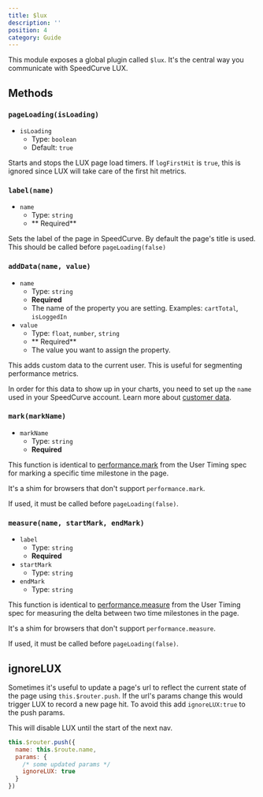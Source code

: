 ```yaml
---
title: $lux
description: ''
position: 4
category: Guide
---
```



This module exposes a global plugin called `$lux`.  It's the central way you communicate with SpeedCurve LUX.

## Methods

### `pageLoading(isLoading)`

- `isLoading`
    - Type: `boolean`
    - Default: `true`

Starts and stops the LUX page load timers. If `logFirstHit` is `true`, this is ignored since LUX will take care of the first hit metrics.

### `label(name)`
- `name`
    - Type: `string`
    - ** Required**

Sets the label of the page in SpeedCurve.  By default the page's title is used.  This should be called before `pageLoading(false)`

### `addData(name, value)`
- `name`
    - Type: `string`
    - **Required**
    - The name of the property you are setting. Examples: `cartTotal`, `isLoggedIn`
- `value`
    - Type: `float`, `number`, `string`
    - ** Required**
    - The value you want to assign the property.

This adds custom data to the current user.  This is useful for segmenting performance metrics. 

<alert type="warning">In order for this data to show up in your charts, you need to set up the `name` used in your SpeedCurve account. Learn more about [customer data](https://support.speedcurve.com/en/articles/1262334-lux-customer-data).</alert>


### `mark(markName)`
- `markName`
    - Type: `string`
    - **Required**    

This function is identical to [performance.mark](https://developer.mozilla.org/en-US/docs/Web/API/Performance/mark) from the User Timing spec for marking a specific time milestone in the page.

It's a shim for browsers that don't support `performance.mark`.

<alert type="warning">

If used, it must be called before `pageLoading(false)`.

</alert>


### `measure(name, startMark, endMark)`
- `label`
    - Type: `string`
    - **Required**    
- `startMark`
    - Type: `string`
- `endMark`
    - Type: `string`

This function is identical to [performance.measure](https://developer.mozilla.org/en-US/docs/Web/API/Performance/measure) from the User Timing spec for measuring the delta between two time milestones in the page.  

It's a shim for browsers that don't support `performance.measure`.

<alert type="warning">

If used, it must be called before `pageLoading(false)`.

</alert>

## ignoreLUX

Sometimes it's useful to update a page's url to reflect the current state of the page using `this.$router.push`. If the url's params change this would trigger LUX to record a new page hit.  To avoid this add `ignoreLUX:true` to the push params.  

This will disable LUX until the start of the next nav.

```js
this.$router.push({
  name: this.$route.name,
  params: {
    /* some updated params */
    ignoreLUX: true
  }
})
```
